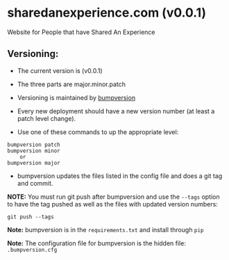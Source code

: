 sharedanexperience.com (v0.0.1)
===
Website for People that have Shared An Experience



Versioning:
---
* The current version is (v0.0.1)
* The three parts are major.minor.patch
* Versioning is maintained by [bumpversion](https://pypi.python.org/pypi/bumpversion)

* Every new deployment should have a new version number (at least a patch level change).

* Use one of these commands to up the appropriate level:
```
bumpversion patch
bumpversion minor
    or
bumpversion major
```

* bumpversion updates the files listed in the config file and does a git tag and commit.

**NOTE:** You must run git push after bumpversion and use the `--tags` option
to have the tag pushed as well as the files with updated version numbers:
```
git push --tags
```

**Note:** bumpversion is in the `requirements.txt` and install through `pip`

**Note:** The configuration file for bumpversion is the hidden file: `.bumpversion.cfg`
